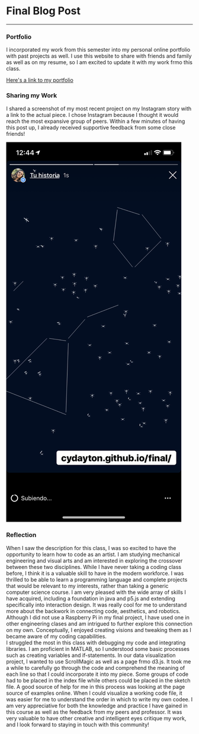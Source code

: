 # Final Blog Post
------

### Portfolio
I incorporated my work from this semester into my personal online portfolio with past projects as well.  I use this website to share with friends and family as well as on my resume, so I am excited to update it with my work frmo this class.

[Here's a link to my portfolio](https://www.cydayton.com/interactive-graphics)


### Sharing my Work
I shared a screenshot of my most recent project on my Instagram story with a link to the actual piece.  I chose Instagram because I thought it would reach the most expansive group of peers.  Within a few minutes of having this post up, I already received supportive feedback from some close friends!

![Screenshot](IMG_0464.PNG?raw=true "Screenshot")


### Reflection
When I saw the description for this class, I was so excited to have the opportunity to learn how to code as an artist.  I am studying mechanical engineering and visual arts and am interested in exploring the crossover between these two disciplines.  While I have never taking a coding class before, I think it is a valuable skill to have in the modern workforce.  I was thrilled to be able to learn a programming language and complete projects that would be relevant to my interests, rather than taking a generic computer science course.  I am very pleased with the wide array of skills I have acquired, including a foundation in java and p5.js and extending specifically into interaction design.  It was really cool for me to understand more about the backwork in connecting code, aesthetics, and robotics.  Although I did not use a Raspberry Pi in my final project, I have used one in other engineering clases and am intrigued to further explore this connection on my own.  Conceptually, I enjoyed creating visions and tweaking them as I became aware of my coding capabilities.  
I struggled the most in this class with debugging my code and integrating libraries.  I am proficient in MATLAB, so I understood some basic processes such as creating variables and if-statements.  In our data visualization project, I wanted to use ScrollMagic as well as a page frmo d3.js.  It took me a while to carefully go through the code and comprehend the meaning of each line so that I could incorporate it into my piece.  Some groups of code had to be placed in the index file while others could be placed in the sketch file.  A good source of help for me in this process was looking at the page source of examples online.  When I could visualize a working code file, it was easier for me to understand the order in which to write my own codee.
I am very appreciative for both the knowledge and practice I have gained in this course as well as the feedback from my peers and professor.  It was very valuable to have other creative and intelligent eyes critique my work, and I look forward to staying in touch with this community!
